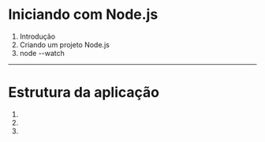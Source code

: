 # Iniciando com Node.js

1) Introdução
2) Criando um projeto Node.js
3) node --watch

---

# Estrutura da aplicação

1) 
2) 
3)